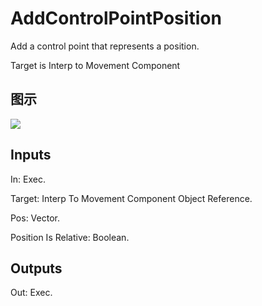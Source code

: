 # AddControlPointPosition

Add a control point that represents a position.

Target is Interp to Movement Component

## 图示

![]($-20221218-18305756.png)

## Inputs

In: Exec.

Target: Interp To Movement Component Object Reference.

Pos: Vector.

Position Is Relative: Boolean.  

## Outputs

Out: Exec.

